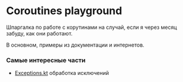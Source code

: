 # Coroutines playground

Шпаргалка по работе c корутинами на случай, если я через месяц забуду, как они работают.

В основном, примеры из документации и интернетов.

### Самые интересные части

* [Exceptions.kt](src/main/kotlin/coroutines/Exceptions.kt) обработка исключений


